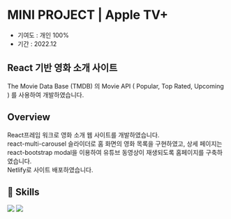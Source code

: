 MINI PROJECT | Apple TV+
=============
* 기여도 : 개인 100% <br> 
* 기간 : 2022.12

## React 기반 영화 소개 사이트

The Movie Data Base (TMDB) 의 Movie API ( Popular, Top Rated, Upcoming ) 를 사용하여 개발하였습니다.

## Overview

React프레임 워크로 영화 소개 웹 사이트를 개발하였습니다.<br>
react-multi-carousel 슬라이더로 홈 화면의 영화 목록을 구현하였고, 상세 페이지는 react-bootstrap modal을 이용하여 유튜브 동영상이 재생되도록 홈페이지를 구축하였습니다.<br>
Netlify로 사이트 배포하였습니다.

## 🚀 Skills 
<img src="https://img.shields.io/badge/react-61DAFB?style=for-the-badge&logo=react&logoColor=black"> <img src="https://img.shields.io/badge/netlify-00C7B7?style=for-the-badge&logo=netlify&logoColor=white"> 
<br><br>
